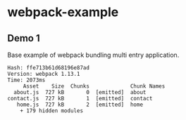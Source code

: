 # webpack-example

## Demo 1
Base example of webpack bundling multi entry application.
```
Hash: ffe713b61d68196e87ad
Version: webpack 1.13.1
Time: 2073ms
     Asset    Size  Chunks             Chunk Names
  about.js  727 kB       0  [emitted]  about
contact.js  727 kB       1  [emitted]  contact
   home.js  727 kB       2  [emitted]  home
    + 179 hidden modules

```